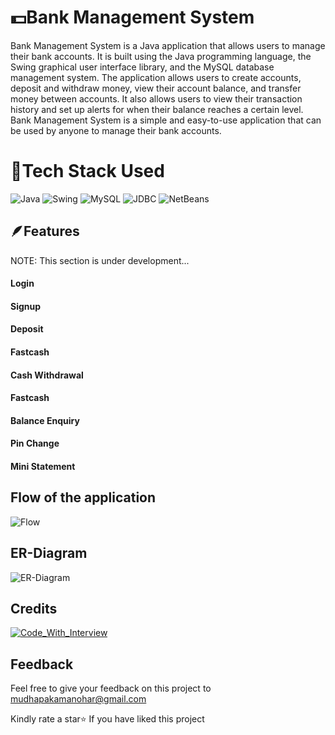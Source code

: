 
# 💵Bank Management System

Bank Management System is a Java application that allows users to manage their bank accounts. It is built using the Java programming language, the Swing graphical user interface library, and the MySQL database management system. The application allows users to create accounts, deposit and withdraw money, view their account balance, and transfer money between accounts. It also allows users to view their transaction history and set up alerts for when their balance reaches a certain level. Bank Management System is a simple and easy-to-use application that can be used by anyone to manage their bank accounts.


# 🔨Tech Stack Used

![Java](https://img.shields.io/badge/Java-20B63A?style=for-the-badge)
![Swing](https://img.shields.io/badge/Swing-20B2AA?style=for-the-badge)
![MySQL](https://img.shields.io/badge/MySQL-92B2AA?style=for-the-badge)
![JDBC](https://img.shields.io/badge/JDBC-2054AA?style=for-the-badge)
![NetBeans](https://img.shields.io/badge/NetBeans-2092AA?style=for-the-badge)


## 🪶Features
NOTE: This section is under development...
#### Login 
#### Signup 
#### Deposit
#### Fastcash 
#### Cash Withdrawal
#### Fastcash
#### Balance Enquiry
#### Pin Change
#### Mini Statement

## Flow of the application

![Flow](https://lh3.googleusercontent.com/pw/AIL4fc-A5IQ8BM25Qsw20Cs0drA5gtzHWjPPNubCSLmdTMH31P-Ud9j2GGE-a4DiBay7yGLLIASQkD04h7Q88kvZwZzRX_XUgGZucSNWZfowiz4p7FiBLOOW3uo0GfjsoVtbHBzqkdE78tAxCDHAoGBDAzu5vfQ-8jE20tMuUZ_IfDTfSR8XpEZ8eJWVfoPnbRQwNnCueVX1kEhlgAo_G4aZdyaMB_ndza73qSMaSxEoVEDKYNsHmqAmcrBsmehY3n9v6q1IR69wgTEGB0P8QpEA4wNJrnPfEbKzzSKa9QdizxVebHmp1m36iwGxtnQ3IJ73dEHMbmwtzBYqSCottZ5Ih-WLeaQgeeke2S22IF1FHN3Idsg87AeHPnIeAC_dgZm0VhXcC1l3brZyboogk_jMnJ-RFbT3hgQPkCGXUPzhUTTSXDFprOGRVyKS0OqOtq59R6PZ8R3w4HhU8yRslAgymQ4ucFpTDWRObLeB-dQSTjmitJ150nFBS7R1_OXfO7lIJ8xQJuEB4dsTLgDDxAP4xmgYlmfxmWO1Yb4-5UJ0-Rp8T8POCzY4L6x2mG_JwVoIrQz-yRkXJ0Mgw0YuTqrlXCxpncHro6dNH6nMR4zuOrwuWPSVPEOrl5sghdq37mILXUjxclCTmjmGg72Yzr1EKwkkvqU0KGC0RsojXN9wM9zkgApgiaVaXwpKATQeBJLVnqHfrtPHDT3uXIPXYq5K_TjeIhmT0vVi1XqZkW15vfpX8ChuhKLUbAdUFM2D_9BsCmbBBK5stRdu_TF6AjKdwFxhpmqxB1qmajnfAiOScj6BZfDMC5JFy5D6M_V5HRdpFVIWtLxGYRzmUZQtRXtM0wi-0VK8LS1LU0jEguvsWlyZNc-SBgmeZs2Iui3gMM4mmI4bw_FgTAUgIDuvbPQ7o16WsKtjSUbmk9GJKj2WBSsHpnqP6pcuFTa1KuE_p5dIu8EaXjNxBYcJwAZjvn2qz0TX6TQx1l5eIQ=w955-h768-s-no?authuser=0)

## ER-Diagram

![ER-Diagram](https://lh3.googleusercontent.com/pw/AIL4fc8y3aAoZy-8oDO_erAGQdEB8df2TcvEX3JEM_e3EgAq61Zo_UoF8Uv8sHYf6KTWLm-4bUOtPtluL1Eg3IFkDcIFWFfUPDXBiJU-vWF23VHTSIkN5WqRWD3YcliPPDAJNmqHJVweEZnQsYOr3KWoWtxOPaovIqV_DELrPkH4LYlGUBv4tiQkWhSgZIucV8X_vgGe53tBAZdQmOm_iCLt4T26xqQu6GAjC6pNYfmsuAMU-rdS90z5cLvtcAmLOZdHXp3UKP19kbV87h32mqB1bRXS40gauNYrSNDAJuWvrQtdtM5t9n_U3bSTNXYwSwikbfvpXsvYm5X0CpxaHsiTN1W-0g5EIPqEiPeQAXOqY9P0B8akN834wr1EUHENkSHQoWfPkhdv3P5Nv5iHrkw0G22u0R4uKTiQEjLISRURBy1WrK28KAXJ4k3uvnerIHEC8iEzGFaHGh5eOmgKB82I20Dx62SqV9crEmrTwnmlGAL6R0t2YJvgn5MiqOMxA_W5eByj8F9xJiAEYZjmYLHhX-IBqDE9foDx2WWY7o7u7Rk_FTpZew1KQ-ycDlJP4l9uN_cI5ITUXFNZXZWJlQri6BeM9FN34pqpan3JHbSLFASDwxbHnCHI36mA3AVvmiN0aMFINvTXbqdIhVmNdO6x50OK00VNw2-7giHG97gCg-yma5NcrV_Qv7TsjDB7fZ97IC5QD_V-QtyLAluVvVu-yzAE5L3NSFzIWc6ow51dOOCmZ6o3PbQmlicwB08FF3F5MFBhpFR0W3kaejSF8-HhlXDrbp76MFuaRtln9zVEPg6kbEFwaghDPjC7ravIM2kASxr4YZICTXf6-DbklYr3MqI-Qge6Hfcyxd4jvzR9pFj_OX4cXyHIECbTruP3svH07aJd0YW0BS2EHClODhs12ulciN8ouFRlWLD2rl_sHbfgwS2r4VKj0ncpQ7pDnIOAiGIjS2RDS572Ak14rPGvdhjBGohwmoTVzw=w1188-h849-s-no?authuser=0)

## Credits
[![Code_With_Interview](https://img.shields.io/badge/Code_With_Interview-20B63A?style=for-the-badge)](https://www.youtube.com/@codeforinterview)

## Feedback

Feel free to give your feedback on this project to mudhapakamanohar@gmail.com 

Kindly rate a star⭐ If you have liked this project
